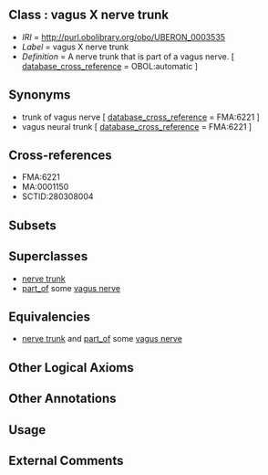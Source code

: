 
## Class : vagus X nerve trunk

 * *IRI* = http://purl.obolibrary.org/obo/UBERON_0003535
 * *Label* = vagus X nerve trunk
 * *Definition* = A nerve trunk that is part of a vagus nerve. [ [database_cross_reference](../../ef/oboInOwl#hasDbXref.md) = OBOL:automatic ]

## Synonyms

 * trunk of vagus nerve [ [database_cross_reference](../../ef/oboInOwl#hasDbXref.md) = FMA:6221 ]
 * vagus neural trunk [ [database_cross_reference](../../ef/oboInOwl#hasDbXref.md) = FMA:6221 ]

## Cross-references

 * FMA:6221
 * MA:0001150
 * SCTID:280308004

## Subsets


## Superclasses

 * [nerve trunk](../../UBERON/64/UBERON_0002464.md)
 * [part_of](../../BFO/50/BFO_0000050.md) some [vagus nerve](../../UBERON/59/UBERON_0001759.md)

## Equivalencies

 * [nerve trunk](../../UBERON/64/UBERON_0002464.md) and [part_of](../../BFO/50/BFO_0000050.md) some [vagus nerve](../../UBERON/59/UBERON_0001759.md)

## Other Logical Axioms


## Other Annotations


## Usage


## External Comments

